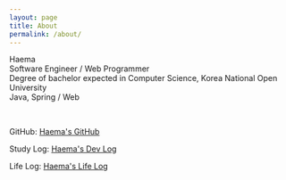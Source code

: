 ```yaml
---
layout: page
title: About
permalink: /about/
---
```


<p>Haema<br>
    Software Engineer / Web Programmer<br>
    Degree of bachelor expected in Computer Science, Korea National Open University<br>
      Java, Spring / Web<br>
</p>
<br>

<p>GitHub: <a href="https://github.com/haema-dev" target="_blank">Haema's GitHub</a></p>
<p>Study Log: <a href="https://haema-dev.tistory.com" target="_blank">Haema's Dev Log</a></p>
<p>Life Log: <a href="https://velog.io/@haema_dev" target="_blank">Haema's Life Log</a></p>